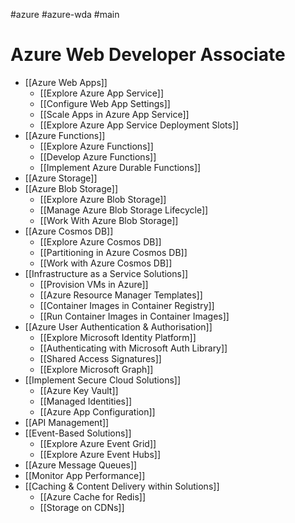 #azure #azure-wda #main

# Azure Web Developer Associate
- [[Azure Web Apps]]
	- [[Explore Azure App Service]]
	- [[Configure Web App Settings]]
	- [[Scale Apps in Azure App Service]]
	- [[Explore Azure App Service Deployment Slots]]
- [[Azure Functions]]
	- [[Explore Azure Functions]]
	- [[Develop Azure Functions]]
	- [[Implement Azure Durable Functions]]
- [[Azure Storage]]
- [[Azure Blob Storage]]
	- [[Explore Azure Blob Storage]]
	- [[Manage Azure Blob Storage Lifecycle]]
	- [[Work With Azure Blob Storage]]
- [[Azure Cosmos DB]]
	- [[Explore Azure Cosmos DB]]
	- [[Partitioning in Azure Cosmos DB]]
	- [[Work with Azure Cosmos DB]]
- [[Infrastructure as a Service Solutions]]
	- [[Provision VMs in Azure]]
	- [[Azure Resource Manager Templates]]
	- [[Container Images in Container Registry]]
	- [[Run Container Images in Container Images]]
- [[Azure User Authentication & Authorisation]]
	- [[Explore Microsoft Identity Platform]]
	- [[Authenticating with Microsoft Auth Library]]
	- [[Shared Access Signatures]]
	- [[Explore Microsoft Graph]]
- [[Implement Secure Cloud Solutions]]
	- [[Azure Key Vault]]
	- [[Managed Identities]]
	- [[Azure App Configuration]]
- [[API Management]]
- [[Event-Based Solutions]]
	- [[Explore Azure Event Grid]]
	- [[Explore Azure Event Hubs]]
- [[Azure Message Queues]]
- [[Monitor App Performance]]
- [[Caching & Content Delivery within Solutions]]
	- [[Azure Cache for Redis]]
	- [[Storage on CDNs]]